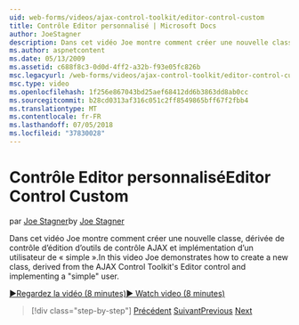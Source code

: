 ```yaml
---
uid: web-forms/videos/ajax-control-toolkit/editor-control-custom
title: Contrôle Editor personnalisé | Microsoft Docs
author: JoeStagner
description: Dans cet vidéo Joe montre comment créer une nouvelle classe, dérivée de contrôle d’édition d’outils de contrôle AJAX et implémentation d’un utilisateur de « simple ».
ms.author: aspnetcontent
ms.date: 05/13/2009
ms.assetid: c688f8c3-0d0d-4ff2-a32b-f93e05fc826b
msc.legacyurl: /web-forms/videos/ajax-control-toolkit/editor-control-custom
msc.type: video
ms.openlocfilehash: 1f256e867043bd25aef68412dd6b3863dd8ab0cc
ms.sourcegitcommit: b28cd0313af316c051c2ff8549865bff67f2fbb4
ms.translationtype: MT
ms.contentlocale: fr-FR
ms.lasthandoff: 07/05/2018
ms.locfileid: "37830028"
---
```

<a name="editor-control-custom"></a><span data-ttu-id="5a4e6-103">Contrôle Editor personnalisé</span><span class="sxs-lookup"><span data-stu-id="5a4e6-103">Editor Control Custom</span></span>
====================
<span data-ttu-id="5a4e6-104">par [Joe Stagner](https://github.com/JoeStagner)</span><span class="sxs-lookup"><span data-stu-id="5a4e6-104">by [Joe Stagner](https://github.com/JoeStagner)</span></span>

<span data-ttu-id="5a4e6-105">Dans cet vidéo Joe montre comment créer une nouvelle classe, dérivée de contrôle d’édition d’outils de contrôle AJAX et implémentation d’un utilisateur de « simple ».</span><span class="sxs-lookup"><span data-stu-id="5a4e6-105">In this video Joe demonstrates how to create a new class, derived from the AJAX Control Toolkit's Editor control and implementing a "simple" user.</span></span>

[<span data-ttu-id="5a4e6-106">&#9654;Regardez la vidéo (8 minutes)</span><span class="sxs-lookup"><span data-stu-id="5a4e6-106">&#9654; Watch video (8 minutes)</span></span>](https://channel9.msdn.com/Blogs/ASP-NET-Site-Videos/editor-control-custom)

> [!div class="step-by-step"]
> <span data-ttu-id="5a4e6-107">[Précédent](editor-control.md)
> [Suivant](create-a-new-custom-extender.md)</span><span class="sxs-lookup"><span data-stu-id="5a4e6-107">[Previous](editor-control.md)
[Next](create-a-new-custom-extender.md)</span></span>

